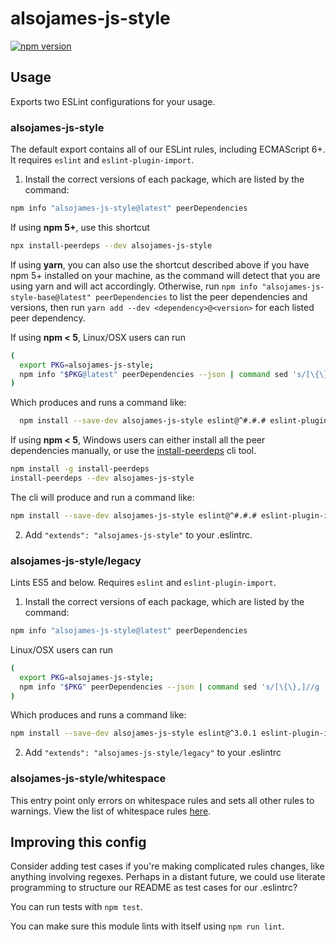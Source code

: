 # alsojames-js-style

[![npm version](https://badge.fury.io/js/eslint-config-airbnb-base.svg)](http://badge.fury.io/js/eslint-config-airbnb-base)

## Usage

Exports two ESLint configurations for your usage.

### alsojames-js-style

The default export contains all of our ESLint rules, including ECMAScript 6+. It requires `eslint` and `eslint-plugin-import`.

1. Install the correct versions of each package, which are listed by the command:

  ```sh
  npm info "alsojames-js-style@latest" peerDependencies
  ```

  If using **npm 5+**, use this shortcut

  ```sh
  npx install-peerdeps --dev alsojames-js-style
  ```

  If using **yarn**, you can also use the shortcut described above if you have npm 5+ installed on your machine, as the command will detect that you are using yarn and will act accordingly.
  Otherwise, run `npm info "alsojames-js-style-base@latest" peerDependencies` to list the peer dependencies and versions, then run `yarn add --dev <dependency>@<version>` for each listed peer dependency.


  If using **npm < 5**, Linux/OSX users can run

  ```sh
  (
    export PKG=alsojames-js-style;
    npm info "$PKG@latest" peerDependencies --json | command sed 's/[\{\},]//g ; s/: /@/g' | xargs npm install --save-dev "$PKG@latest"
  )
  ```

  Which produces and runs a command like:

  ```sh
    npm install --save-dev alsojames-js-style eslint@^#.#.# eslint-plugin-import@^#.#.#
  ```

  If using **npm < 5**, Windows users can either install all the peer dependencies manually, or use the [install-peerdeps](https://github.com/nathanhleung/install-peerdeps) cli tool.

  ```sh
  npm install -g install-peerdeps
  install-peerdeps --dev alsojames-js-style
  ```

  The cli will produce and run a command like:

  ```sh
  npm install --save-dev alsojames-js-style eslint@^#.#.# eslint-plugin-import@^#.#.#
  ```

2. Add `"extends": "alsojames-js-style"` to your .eslintrc.

### alsojames-js-style/legacy

Lints ES5 and below. Requires `eslint` and `eslint-plugin-import`.

1. Install the correct versions of each package, which are listed by the command:

  ```sh
  npm info "alsojames-js-style@latest" peerDependencies
  ```

  Linux/OSX users can run
  ```sh
  (
    export PKG=alsojames-js-style;
    npm info "$PKG" peerDependencies --json | command sed 's/[\{\},]//g ; s/: /@/g' | xargs npm install --save-dev "$PKG"
  )
  ```

  Which produces and runs a command like:

  ```sh
  npm install --save-dev alsojames-js-style eslint@^3.0.1 eslint-plugin-import@^1.10.3
  ```

2. Add `"extends": "alsojames-js-style/legacy"` to your .eslintrc

### alsojames-js-style/whitespace

This entry point only errors on whitespace rules and sets all other rules to warnings. View the list of whitespace rules [here](https://github.com/airbnb/javascript/blob/master/packages/eslint-config-airbnb-base/whitespace.js).

## Improving this config

Consider adding test cases if you're making complicated rules changes, like anything involving regexes. Perhaps in a distant future, we could use literate programming to structure our README as test cases for our .eslintrc?

You can run tests with `npm test`.

You can make sure this module lints with itself using `npm run lint`.

